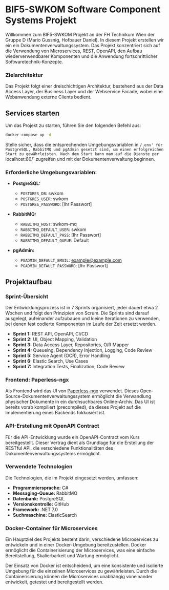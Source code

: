 # BIF5-SWKOM Software Component Systems Projekt

Willkommen zum BIF5-SWKOM Projekt an der FH Technikum Wien der Gruppe D (Mario Gussnig, Hofbauer Daniel). In diesem Projekt erstellen wir ein ein Dokumentenverwaltungssystem. Das Projekt konzentriert sich auf die Verwendung von Microservices, REST, OpenAPI, den Aufbau wiederverwendbarer Komponenten und die Anwendung fortschrittlicher Softwaretechnik-Konzepte.

### Zielarchitektur

Das Projekt folgt einer dreischichtigen Architektur, bestehend aus der Data Access Layer, der Business Layer und der Webservice Facade, wobei eine Webanwendung externe Clients bedient.

## Services starten

Um das Projekt zu starten, führen Sie den folgenden Befehl aus:

```bash
docker-compose up -d
```
Stelle sicher, dass die entsprechenden Umgebungsvariablen in `/.env' für PostgreSQL, RabbitMQ und pgAdmin gesetzt sind, um einen erfolgreichen Start zu gewährleisten. Nach dem Start kann man auf die Dienste per `localhost:80/` zugreifen und mit der Dokumentenverwaltung beginnen.

### Erforderliche Umgebungsvariablen:

- **PostgreSQL:**
  - `POSTGRES_DB`: swkom
  - `POSTGRES_USER`: swkom
  - `POSTGRES_PASSWORD`: [Ihr Passwort]

- **RabbitMQ:**
  - `RABBITMQ_HOST`: swkom-mq
  - `RABBITMQ_DEFAULT_USER`: swkom
  - `RABBITMQ_DEFAULT_PASS`: [Ihr Passwort]
  - `RABBITMQ_DEFAULT_QUEUE`: Default

- **pgAdmin:**
  - `PGADMIN_DEFAULT_EMAIL`: example@example.com
  - `PGADMIN_DEFAULT_PASSWORD`: [Ihr Passwort]


## Projektaufbau

### Sprint-Übersicht

Der Entwicklungsprozess ist in 7 Sprints organisiert, jeder dauert etwa 2 Wochen und folgt den Prinzipien von Scrum. Die Sprints sind darauf ausgelegt, aufeinander aufzubauen und kleine Iterationen zu verwenden, bei denen fest codierte Komponenten im Laufe der Zeit ersetzt werden.

- **Sprint 1:** REST API, OpenAPI, CI/CD
- **Sprint 2:** UI, Object Mapping, Validation
- **Sprint 3:** Data Access Layer, Repositories, O/R Mapper
- **Sprint 4:** Queueing, Dependency Injection, Logging, Code Review
- **Sprint 5:** Service Agent (OCR), Error Handling
- **Sprint 6:** Elastic Search, Use Cases
- **Sprint 7:** Integration Tests, Finalization, Code Review

### Frontend: Paperless-ngx

Als Frontend wird das UI von [Paperless-ngx](https://docs.paperless-ngx.com/) verwendet. Dieses Open-Source-Dokumentenverwaltungssystem ermöglicht die Verwandlung physischer Dokumente in ein durchsuchbares Online-Archiv. Das UI ist bereits vorab kompiliert (precompiled), da dieses Projekt auf die Implementierung eines Backends fokkusiert ist.

### API-Erstellung mit OpenAPI Contract

Für die API-Entwicklung wurde ein OpenAPI-Contract vom Kurs bereitgestellt. Dieser Vertrag dient als Grundlage für die Erstellung der RESTful API, die verschiedene Funktionalitäten des Dokumentenverwaltungssystems ermöglicht.

### Verwendete Technologien

Die Technologien, die im Projekt eingesetzt werden, umfassen:

- **Programmiersprache:** C#
- **Messaging-Queue:** RabbitMQ
- **Datenbank:** PostgreSQL
- **Versionskontrolle:** GitHub
- **Framework:** .NET 7.0
- **Suchmaschine:** ElasticSearch

### Docker-Container für Microservices

Ein Hauptziel des Projekts besteht darin, verschiedene Microservices zu entwickeln und in einer Docker-Umgebung bereitzustellen. Docker ermöglicht die Containerisierung der Microservices, was eine einfache Bereitstellung, Skalierbarkeit und Wartung ermöglicht.

Der Einsatz von Docker ist entscheidend, um eine konsistente und isolierte Umgebung für die einzelnen Microservices zu gewährleisten. Durch die Containerisierung können die Microservices unabhängig voneinander entwickelt, getestet und bereitgestellt werden.